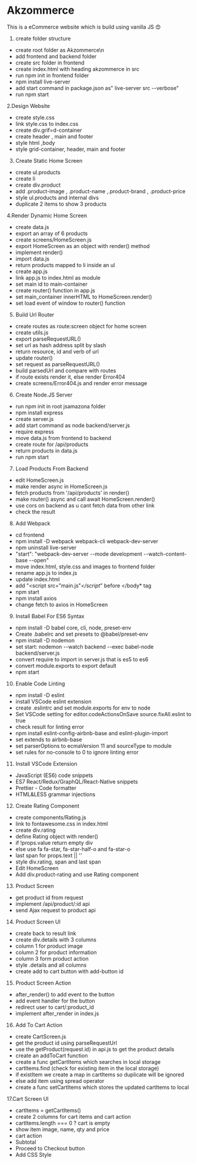 # Akzommerce
This is a  eCommerce website which is build using vanilla JS 😍


1. create folder structure
  * create root folder as Akzommerce\n
  * add frontend and backend folder
  * create src folder in frontend
  * create index.html with heading akzommerce in  src
  * run npm init in frontend folder
  * npm install live-server
  * add start command in package.json as" live-server  src --verbose"
  * run npm start

2.Design Website 
  * create style.css
  * link style.css to index.css
  * create div.grif=d-container
  * create header , main and footer
  * style html ,body
  * style grid-container, header, main and footer

3. Create Static Home Screen
  * create ul.products
  * create li
  * create div.product
  * add .product-image , .product-name ,.product-brand , .product-price
  * style ul.products and internal divs
  * duplicate 2 items to show 3 products

4.Render Dynamic Home Screen
  * create data.js
  * export an array of 6 products
  * create screens/HomeScreen.js
  * export HomeScreen as an object with render() method
  * implement render()
  * import data.js
  * return products mapped to li inside an ul
  * create app.js
  * link app.js to index.html as module
  * set main id to main-container
  * create router() function in app.js
  * set main_container innerHTML to HomeScreen.render()
  * set load event of window to router() function

5. Build Url Router
  * create routes as route:screen object for home screen
  * create utils.js
  * export parseRequestURL()
  * set url as hash address split by slash
  * return resource, id and verb of url
  * update router()
  * set request as parseRequestURL()
  * build parsedUrl and compare with routes
  * if route exists render it, else render Error404
  * create screens/Error404.js and render error message

6. Create Node.JS Server
  * run npm init in root jsamazona folder
  * npm install express
  * create server.js
  * add start command as node backend/server.js
  * require express
  * move data.js from frontend to backend
  * create route for /api/products
  * return products in data.js
  * run npm start

7. Load Products From Backend
  * edit HomeScreen.js
  * make render async in HomeScreen.js
  * fetch products from '/api/products' in render()
  * make router() async and call await HomeScreen.render()
  * use cors on backend as u cant fetch data from other link
  * check the result

8. Add Webpack
  * cd frontend
  * npm install -D webpack webpack-cli webpack-dev-server
  * npm uninstall live-server
  * "start": "webpack-dev-server --mode development --watch-content-base --open"
  * move index.html, style.css and images to frontend folder
  * rename app.js to index.js
  * update index.html
  * add "<script src="main.js"*</script*" before </body* tag
  * npm start
  * npm install axios
  * change fetch to axios in HomeScreen

9. Install Babel For ES6 Syntax
  * npm install -D babel core, cli, node, preset-env
  * Create .babelrc and set presets to @babel/preset-env
  * npm install -D nodemon
  * set start: nodemon --watch backend --exec babel-node backend/server.js
  * convert require to import in server.js that is es5 to es6
  * convert module.exports to export default
  * npm start

10. Enable Code Linting
  * npm install -D eslint
  * install VSCode eslint extension
  * create .eslintrc and set module.exports for env to node
  * Set VSCode setting for editor.codeActionsOnSave source.fixAll.eslint to true
  * check result for linting error
  * npm install eslint-config-airbnb-base and eslint-plugin-import
  * set extends to airbnb-base
  * set parserOptions to ecmaVersion 11 and sourceType to module
  * set rules for no-console to 0 to ignore linting error

11. Install VSCode Extension
  * JavaScript (ES6) code snippets
  * ES7 React/Redux/GraphQL/React-Native snippets
  * Prettier - Code formatter
  * HTML&LESS grammar injections

12. Create Rating Component
  * create components/Rating.js
  * link to fontawesome.css in index.html
  * create div.rating
  * define Rating object with render()
  * if !props.value return empty div
  * else use fa fa-star, fa-star-half-o and fa-star-o
  * last span for props.text || ''
  * style div.rating, span and last span
  * Edit HomeScreen
  * Add div.product-rating and use Rating component

13. Product Screen
  * get product id from request
  * implement /api/product/:id api
  * send Ajax request to product api

14. Product Screen UI
  * create back to result link
  * create div.details with 3 columns
  * column 1 for product image
  * column 2 for product information
  * column 3 form product action
  * style .details and all columns
  * create add to cart button with add-button id

15. Product Screen Action
  * after_render() to add event to the button
  * add event handler for the button
  * redirect user to cart/:product_id
  * implement after_render in index.js

16. Add To Cart Action
  * create CartScreen.js
  * get the product id using parseRequestUrl
  * use the getProduct(request.id) in api.js to get the product details
  * create an addToCart function
  * create a func getCartItems which searches in local storage
  * cartItems.find (check for existing item in the local storage)
  * if existItem we create a map in cartItems so duplicate will be ignored
  * else add item using spread operator
  * create a func setCartItems which stores the updated cartItems to local

17.Cart Screen UI
  * cartItems = getCartItems()
  * create 2 columns for cart items and cart action
  * cartItems.length === 0 ? cart is empty
  * show item image, name, qty and price
  * cart action
  * Subtotal
  * Proceed to Checkout button
  * Add CSS Style
